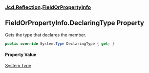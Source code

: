 ### [Jcd.Reflection](Jcd.Reflection.md 'Jcd.Reflection').[FieldOrPropertyInfo](FieldOrPropertyInfo.md 'Jcd.Reflection.FieldOrPropertyInfo')

## FieldOrPropertyInfo.DeclaringType Property

Gets the type that declares the member.

```csharp
public override System.Type DeclaringType { get; }
```

#### Property Value

[System.Type](https://docs.microsoft.com/en-us/dotnet/api/System.Type 'System.Type')